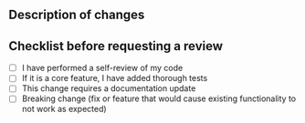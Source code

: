 ## Description of changes
<!--- Describe your changes in detail -->

## Checklist before requesting a review
- [ ] I have performed a self-review of my code
- [ ] If it is a core feature, I have added thorough tests
- [ ] This change requires a documentation update
- [ ] Breaking change (fix or feature that would cause existing functionality to not work as expected)
